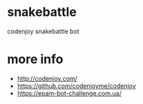 # snakebattle
codenjoy snakebattle bot

# more info
- http://codenjoy.com/
- https://github.com/codenjoyme/codenjoy
- https://epam-bot-challenge.com.ua/
